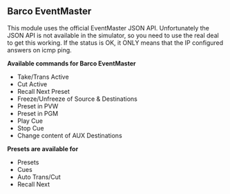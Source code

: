 
## Barco EventMaster
This module uses the official EventMaster JSON API. Unfortunately the JSON API is not available in the simulator, so you need to use the real deal to get this working. If the status is OK, it ONLY means that the IP configured answers on icmp ping.


**Available commands for Barco EventMaster**

* Take/Trans Active
* Cut Active
* Recall Next Preset
* Freeze/Unfreeze of Source & Destinations
* Preset in PVW
* Preset in PGM
* Play Cue
* Stop Cue
* Change content of AUX Destinations

**Presets are available for**
* Presets
* Cues
* Auto Trans/Cut
* Recall Next
